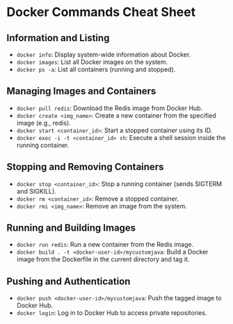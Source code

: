 # Docker Commands Cheat Sheet

## Information and Listing
- `docker info`: Display system-wide information about Docker.
- `docker images`: List all Docker images on the system.
- `docker ps -a`: List all containers (running and stopped).

## Managing Images and Containers
- `docker pull redis`: Download the Redis image from Docker Hub.
- `docker create <img_name>`: Create a new container from the specified image (e.g., redis).
- `docker start <container_id>`: Start a stopped container using its ID.
- `docker exec -i -t <container_id> sh`: Execute a shell session inside the running container.

## Stopping and Removing Containers
- `docker stop <container_id>`: Stop a running container (sends SIGTERM and SIGKILL).
- `docker rm <container_id>`: Remove a stopped container.
- `docker rmi <img_name>`: Remove an image from the system.

## Running and Building Images
- `docker run redis`: Run a new container from the Redis image.
- `docker build . -t <docker-user-id>/mycustomjava`: Build a Docker image from the Dockerfile in the current directory and tag it.

## Pushing and Authentication
- `docker push <docker-user-id>/mycustomjava`: Push the tagged image to Docker Hub.
- `docker login`: Log in to Docker Hub to access private repositories.
